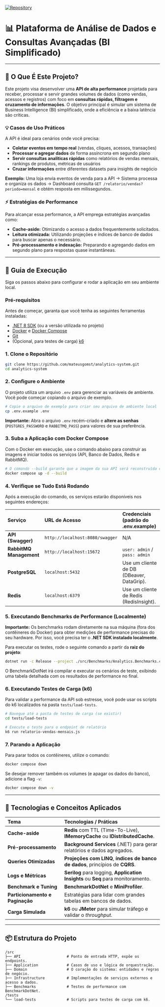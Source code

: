 [![Repository](https://img.shields.io/badge/GitHub-analytics--system-blue?logo=github)](https://github.com/mateusgomst/analytics-system)

# 📊 Plataforma de Análise de Dados e Consultas Avançadas (BI Simplificado)

-----

## 🎯 O Que É Este Projeto?

Este projeto visa desenvolver uma **API de alta performance** projetada para receber, processar e servir grandes volumes de dados (como vendas, acessos e registros) com foco em **consultas rápidas, filtragem e cruzamento de informações**. O objetivo principal é simular um sistema de Business Intelligence (BI) simplificado, onde a eficiência e a baixa latência são críticas.

### 💡 Casos de Uso Práticos

A API é ideal para cenários onde você precisa:

- **Coletar eventos em tempo real** (vendas, cliques, acessos, transações)
- **Processar e agregar dados** de forma assíncrona em segundo plano
- **Servir consultas analíticas rápidas** como relatórios de vendas mensais, rankings de produtos, métricas de usuários
- **Cruzar informações** entre diferentes datasets para insights de negócio

**Exemplo:** Uma loja envia eventos de venda para a API → Sistema processa e organiza os dados → Dashboard consulta `GET /relatorio/vendas?periodo=mensal` e obtém resposta em milissegundos.

### ⚡ Estratégias de Performance

Para alcançar essa performance, a API emprega estratégias avançadas como:

- **Cache-aside:** Otimizando o acesso a dados frequentemente solicitados.
- **Leitura otimizada:** Utilizando projeções e índices de banco de dados para buscar apenas o necessário.
- **Pré-processamento e indexação:** Preparando e agregando dados em segundo plano para respostas quase instantâneas.

-----

## 🚀 Guia de Execução

Siga os passos abaixo para configurar e rodar a aplicação em seu ambiente local.

### Pré-requisitos

Antes de começar, garanta que você tenha as seguintes ferramentas instaladas:

* [.NET 8 SDK](https://dotnet.microsoft.com/download/dotnet/8.0) (ou a versão utilizada no projeto)
* [Docker](https://www.docker.com/products/docker-desktop/) e [Docker Compose](https://docs.docker.com/compose/install/)
* [Git](https://git-scm.com/downloads/)
* (Opcional, para testes de carga) [k6](https://k6.io/docs/getting-started/installation/)

### 1. Clone o Repositório

```bash
git clone https://github.com/mateusgomst/analytics-system.git
cd analytics-system
```

### 2. Configure o Ambiente

O projeto utiliza um arquivo `.env` para gerenciar as variáveis de ambiente. Você pode começar copiando o arquivo de exemplo.

```bash
# Copie o arquivo de exemplo para criar seu arquivo de ambiente local
cp .env.example .env
```

**Importante:** Abra o arquivo `.env` recém-criado e **altere as senhas** (`POSTGRES_PASSWORD` e `RABBITMQ_PASS`) para valores de sua preferência.

### 3. Suba a Aplicação com Docker Compose

Com o Docker em execução, use o comando abaixo para construir as imagens e iniciar todos os serviços (API, Banco de Dados, Redis e RabbitMQ).

```bash
# O comando --build garante que a imagem da sua API será reconstruída caso haja mudanças no código.
docker compose up -d --build
```

### 4. Verifique se Tudo Está Rodando

Após a execução do comando, os serviços estarão disponíveis nos seguintes endereços:

| Serviço | URL de Acesso | Credenciais (padrão do .env.example) |
|:---|:---|:---|
| **API (Swagger)** | `http://localhost:8080/swagger` | N/A |
| **RabbitMQ Management** | `http://localhost:15672` | `user: admin` / `pass: admin` |
| **PostgreSQL** | `localhost:5432` | Use um cliente de DB (DBeaver, DataGrip). |
| **Redis** | `localhost:6379` | Use um cliente de Redis (RedisInsight). |

### 5. Executando Benchmarks de Performance (Localmente)

**Importante:** Os benchmarks rodam diretamente na sua máquina (fora dos contêineres do Docker) para obter medições de performance precisas do seu hardware. Por isso, você precisa ter o **.NET SDK instalado localmente**.

Para executar os testes, rode o seguinte comando a partir da **raiz do projeto**:

```bash
dotnet run -c Release --project ./src/Benchmarks/Analytics.Benchmarks.csproj
```

O BenchmarkDotNet irá compilar e executar os cenários de teste, exibindo uma tabela detalhada com os resultados de performance no final.

### 6. Executando Testes de Carga (k6)

Para validar a performance da API sob estresse, você pode usar os scripts do k6 localizados na pasta `tests/load-tests`.

```bash
# Navegue até a pasta de testes de carga (se existir)
cd tests/load-tests

# Execute o teste para o endpoint de relatório
k6 run relatorio-vendas-mensais.js
```

### 7. Parando a Aplicação

Para parar todos os contêineres, utilize o comando:

```bash
docker compose down
```

Se desejar remover também os volumes (e apagar os dados do banco), adicione a flag `-v`:

```bash
docker compose down -v
```

-----

## 🧠 Tecnologias e Conceitos Aplicados

| Tema | Tecnologias / Práticas |
|:---|:---|
| **Cache-aside** | **Redis** com TTL (Time-To-Live), **IMemoryCache** ou **IDistributedCache**. |
| **Pré-processamento** | **Background Services** (.NET) para gerar relatórios e dados agregados. |
| **Queries Otimizadas** | **Projeções com LINQ**, **índices de banco de dados**, princípios de **CQRS**. |
| **Logs e Métricas** | **Serilog** para logging, **Application Insights** ou **Seq** para monitoramento. |
| **Benchmark e Tuning** | **BenchmarkDotNet** e **MiniProfiler**. |
| **Particionamento e Paginação** | Estratégias para lidar com grandes tabelas em bancos de dados. |
| **Carga Simulada** | **k6** ou **JMeter** para simular tráfego e validar o *throughput*. |

-----

## 📦 Estrutura do Projeto

```
/src
├── API                     # Ponto de entrada HTTP, expõe os endpoints.
├── Application             # Casos de uso e lógica de orquestração.
├── Domain                  # O coração do sistema: entidades e regras de negócio.
├── Infrastructure          # Implementações de serviços externos e acesso a dados.
├── Benchmarks              # Testes de performance com BenchmarkDotNet.
/tests
└── load-tests              # Scripts para testes de carga com k6.
```